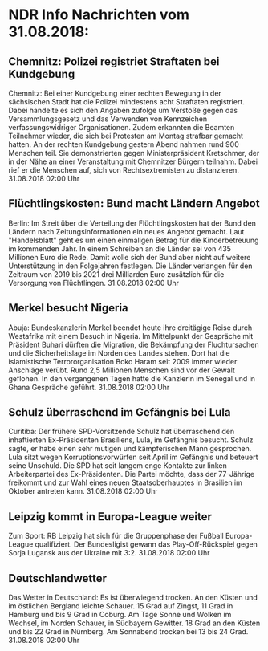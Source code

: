 # NDR Info Nachrichten vom 31.08.2018:


## Chemnitz: Polizei registriet Straftaten bei Kundgebung
Chemnitz: Bei einer Kundgebung einer rechten Bewegung in der sächsischen Stadt hat die Polizei mindestens acht Straftaten registriert. Dabei handelte es sich den Angaben zufolge um Verstöße gegen das Versammlungsgesetz und das Verwenden von Kennzeichen verfassungswidriger Organisationen. Zudem erkannten die Beamten Teilnehmer wieder, die sich bei Protesten am Montag strafbar gemacht hatten. An der rechten Kundgebung gestern Abend nahmen rund 900 Menschen teil. Sie demonstrierten gegen Ministerpräsident Kretschmer, der in der Nähe an einer Veranstaltung mit Chemnitzer Bürgern teilnahm. Dabei rief er die Menschen auf, sich von Rechtsextremisten zu distanzieren. 31.08.2018 02:00 Uhr 

## Flüchtlingskosten: Bund macht Ländern Angebot
Berlin: Im Streit über die Verteilung der Flüchtlingskosten hat der Bund den Ländern nach Zeitungsinformationen ein neues Angebot gemacht. Laut "Handelsblatt" geht es um einen einmaligen Betrag für die Kinderbetreuung im kommenden Jahr. In einem Schreiben an die Länder sei von 435 Millionen Euro die Rede. Damit wolle sich der Bund aber nicht auf weitere Unterstützung in den Folgejahren festlegen. Die Länder verlangen für den Zeitraum von 2019 bis 2021 drei Milliarden Euro zusätzlich für die Versorgung von Flüchtlingen. 31.08.2018 02:00 Uhr 

## Merkel besucht Nigeria
Abuja: 			 Bundeskanzlerin Merkel beendet heute ihre dreitägige Reise durch Westafrika mit einem Besuch in Nigeria. Im Mittelpunkt der Gespräche mit Präsident Buhari dürften die Migration, die Bekämpfung der Fluchtursachen und die  Sicherheitslage im Norden des Landes stehen. Dort hat die islamistische Terrororganisation Boko Haram seit 2009 immer wieder Anschläge verübt. Rund 2,5 Millionen Menschen sind vor der Gewalt geflohen. In den vergangenen Tagen hatte die Kanzlerin im Senegal und in Ghana Gespräche geführt. 31.08.2018 02:00 Uhr 

## Schulz überraschend im Gefängnis bei Lula
Curitiba: Der frühere SPD-Vorsitzende Schulz hat überraschend den inhaftierten Ex-Präsidenten Brasiliens, Lula, im Gefängnis besucht. Schulz sagte, er habe einen sehr mutigen und kämpferischen Mann gesprochen. Lula sitzt wegen Korruptionsvorwürfen seit April im Gefängnis und beteuert seine Unschuld. Die SPD hat seit langem enge Kontakte zur linken Arbeiterpartei des Ex-Präsidenten. Die Partei möchte, dass der 77-Jährige freikommt und zur Wahl eines neuen Staatsoberhauptes in Brasilien im Oktober antreten kann. 31.08.2018 02:00 Uhr 

## Leipzig kommt in Europa-League weiter
Zum Sport:	RB Leipzig hat sich für die Gruppenphase der Fußball Europa-League qualifiziert. Der Bundesligist gewann das Play-Off-Rückspiel gegen Sorja Lugansk aus der Ukraine mit 3:2. 31.08.2018 02:00 Uhr 

## Deutschlandwetter
Das Wetter in Deutschland: Es ist überwiegend trocken. An den Küsten und im östlichen Bergland leichte Schauer. 15 Grad auf Zingst, 11 Grad in Hamburg und bis 9 Grad in Coburg. Am Tage Sonne und Wolken im Wechsel, im Norden Schauer, in Südbayern Gewitter. 18 Grad an den Küsten und bis 22 Grad in Nürnberg. Am Sonnabend trocken bei 13 bis 24 Grad. 31.08.2018 02:00 Uhr 
